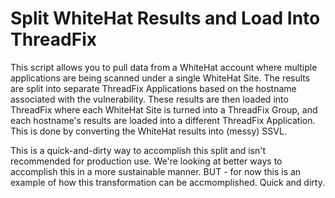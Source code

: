 # Split WhiteHat Results and Load Into ThreadFix

This script allows you to pull data from a WhiteHat account where multiple applications are being scanned under a single WhiteHat Site.
The results are split into separate ThreadFix Applications based on the hostname associated with the vulnerability.
These results are then loaded into ThreadFix where each WhiteHat Site is turned into a ThreadFix Group, and each hostname's results are loaded into a different ThreadFix Application.
This is done by converting the WhiteHat results into (messy) SSVL.

This is a quick-and-dirty way to accomplish this split and isn't recommended for production use.
We're looking at better ways to accomplish this in a more sustainable manner.
BUT - for now this is an example of how this transformation can be accmomplished.
Quick and dirty.
